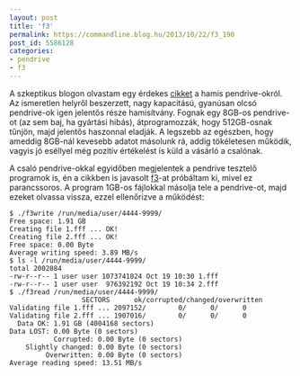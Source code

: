 ```yaml
---
layout: post
title: 'f3'
permalink: https://commandline.blog.hu/2013/10/22/f3_190
post_id: 5586128
categories: 
- pendrive
- f3
---
```


A szkeptikus blogon olvastam egy érdekes 
[cikket](http://szkeptikus.blog.hu/2013/10/18/gb_azaz_gigabloff_igy_vernek_at_a_pendrive-okkal) a hamis pendrive-okról. Az ismeretlen helyről beszerzett, nagy kapacitású, gyanúsan olcsó pendrive-ok igen jelentős része hamisítvány. Fognak egy 8GB-os pendrive-ot (az sem baj, ha gyártási hibás), átprogramozzák, hogy 512GB-osnak tűnjön, majd jelentős haszonnal eladják. A legszebb az egészben, hogy ameddig 8GB-nál kevesebb adatot másolunk rá, addig tökéletesen működik, vagyis jó eséllyel még pozitív értékelést is küld a vásárló a csalónak.

A csaló pendrive-okkal egyidőben megjelentek a pendrive tesztelő programok is, én a cikkben is javasolt 
[f3](http://oss.digirati.com.br/f3/)-at próbáltam ki, mivel ez parancssoros. A program 1GB-os fájlokkal másolja tele a pendrive-ot, majd ezeket olvassa vissza, ezzel ellenőrizve a működést:

```
$ ./f3write /run/media/user/4444-9999/
Free space: 1.91 GB
Creating file 1.fff ... OK!                        
Creating file 2.fff ... OK!                        
Free space: 0.00 Byte
Average writing speed: 3.89 MB/s
$ ls -l /run/media/user/4444-9999/
total 2002084
-rw-r--r-- 1 user user 1073741824 Oct 19 10:30 1.fff
-rw-r--r-- 1 user user  976392192 Oct 19 10:34 2.fff
$ ./f3read /run/media/user/4444-9999/
                  SECTORS      ok/corrupted/changed/overwritten
Validating file 1.fff ... 2097152/        0/      0/      0
Validating file 2.fff ... 1907016/        0/      0/      0
  Data OK: 1.91 GB (4004168 sectors)
Data LOST: 0.00 Byte (0 sectors)
           Corrupted: 0.00 Byte (0 sectors)
    Slightly changed: 0.00 Byte (0 sectors)
         Overwritten: 0.00 Byte (0 sectors)
Average reading speed: 13.51 MB/s
```